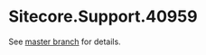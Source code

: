 # Sitecore.Support.40959

See [master branch](https://github.com/sitecoresupport/Sitecore.Support.40959) for details.